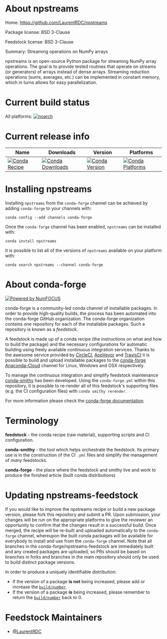 <!--
# -*- mode: jinja -*-
-->

About npstreams
===============

Home: https://github.com/LaurentRDC/npstreams

Package license: BSD 3-Clause

Feedstock license: BSD 3-Clause

Summary: Streaming operations on NumPy arrays

npstreams is an open-source Python package for streaming NumPy array operations.
The goal is to provide tested routines that operate on streams (or generators)
of arrays instead of dense arrays. Streaming reduction operations (sums, averages, etc.)
can be implemented in constant memory, which in turns allows for easy parallelization.


Current build status
====================

All platforms:
[![noarch](https://img.shields.io/circleci/project/github/conda-forge/npstreams-feedstock/master.svg?label=noarch)](https://circleci.com/gh/conda-forge/npstreams-feedstock)

Current release info
====================

| Name | Downloads | Version | Platforms |
| --- | --- | --- | --- |
| [![Conda Recipe](https://img.shields.io/badge/recipe-npstreams-green.svg)](https://anaconda.org/conda-forge/npstreams) | [![Conda Downloads](https://img.shields.io/conda/dn/conda-forge/npstreams.svg)](https://anaconda.org/conda-forge/npstreams) | [![Conda Version](https://img.shields.io/conda/vn/conda-forge/npstreams.svg)](https://anaconda.org/conda-forge/npstreams) | [![Conda Platforms](https://img.shields.io/conda/pn/conda-forge/npstreams.svg)](https://anaconda.org/conda-forge/npstreams) |

Installing npstreams
====================

Installing `npstreams` from the `conda-forge` channel can be achieved by adding `conda-forge` to your channels with:

```
conda config --add channels conda-forge
```

Once the `conda-forge` channel has been enabled, `npstreams` can be installed with:

```
conda install npstreams
```

It is possible to list all of the versions of `npstreams` available on your platform with:

```
conda search npstreams --channel conda-forge
```


About conda-forge
=================

[![Powered by NumFOCUS](https://img.shields.io/badge/powered%20by-NumFOCUS-orange.svg?style=flat&colorA=E1523D&colorB=007D8A)](http://numfocus.org)

conda-forge is a community-led conda channel of installable packages.
In order to provide high-quality builds, the process has been automated into the
conda-forge GitHub organization. The conda-forge organization contains one repository
for each of the installable packages. Such a repository is known as a *feedstock*.

A feedstock is made up of a conda recipe (the instructions on what and how to build
the package) and the necessary configurations for automatic building using freely
available continuous integration services. Thanks to the awesome service provided by
[CircleCI](https://circleci.com/), [AppVeyor](https://www.appveyor.com/)
and [TravisCI](https://travis-ci.org/) it is possible to build and upload installable
packages to the [conda-forge](https://anaconda.org/conda-forge)
[Anaconda-Cloud](https://anaconda.org/) channel for Linux, Windows and OSX respectively.

To manage the continuous integration and simplify feedstock maintenance
[conda-smithy](https://github.com/conda-forge/conda-smithy) has been developed.
Using the ``conda-forge.yml`` within this repository, it is possible to re-render all of
this feedstock's supporting files (e.g. the CI configuration files) with ``conda smithy rerender``.

For more information please check the [conda-forge documentation](https://conda-forge.org/docs/).

Terminology
===========

**feedstock** - the conda recipe (raw material), supporting scripts and CI configuration.

**conda-smithy** - the tool which helps orchestrate the feedstock.
                   Its primary use is in the construction of the CI ``.yml`` files
                   and simplify the management of *many* feedstocks.

**conda-forge** - the place where the feedstock and smithy live and work to
                  produce the finished article (built conda distributions)


Updating npstreams-feedstock
============================

If you would like to improve the npstreams recipe or build a new
package version, please fork this repository and submit a PR. Upon submission,
your changes will be run on the appropriate platforms to give the reviewer an
opportunity to confirm that the changes result in a successful build. Once
merged, the recipe will be re-built and uploaded automatically to the
`conda-forge` channel, whereupon the built conda packages will be available for
everybody to install and use from the `conda-forge` channel.
Note that all branches in the conda-forge/npstreams-feedstock are
immediately built and any created packages are uploaded, so PRs should be based
on branches in forks and branches in the main repository should only be used to
build distinct package versions.

In order to produce a uniquely identifiable distribution:
 * If the version of a package **is not** being increased, please add or increase
   the [``build/number``](https://conda.io/docs/user-guide/tasks/build-packages/define-metadata.html#build-number-and-string).
 * If the version of a package **is** being increased, please remember to return
   the [``build/number``](https://conda.io/docs/user-guide/tasks/build-packages/define-metadata.html#build-number-and-string)
   back to 0.

Feedstock Maintainers
=====================

* [@LaurentRDC](https://github.com/LaurentRDC/)

